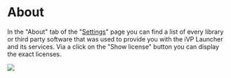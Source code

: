 # About

In the "About" tab of the "[Settings](./)" page you can find a list of every library or third party software that was used to provide you with the iVP Launcher and its services. Via a click on the "Show license" button you can display the exact licenses.

![](../../.gitbook/assets/iVP\_launcher\_settings\_about.jpg)
